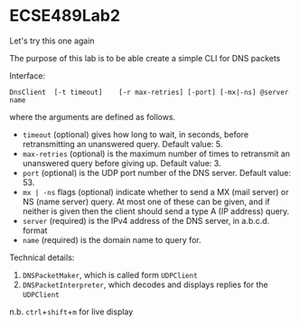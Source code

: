 # ECSE489Lab2
Let's try this one again

The purpose of this lab is to be able create a simple CLI for DNS packets

Interface:

`DnsClient	[-t	timeout]	[-r	max-retries] [-port] [-mx|-ns] @server name`

where the arguments are defined as follows.
  - `timeout` (optional) gives how long to wait, in seconds, before retransmitting an unanswered query. Default value: 5.
  - `max-retries` (optional)  is  the  maximum  number  of  times  to  retransmit  an  unanswered query before giving up. Default value: 3.
  - `port` (optional) is the UDP port number of the DNS server. Default value: 53.
  - `mx | -ns` flags (optional) indicate whether to send a MX (mail server) or NS (name server) query. At most one of these can be given, and if neither is given then the client should send a type A (IP address) query.
  - `server` (required) is the IPv4 address of the DNS server, in a.b.c.d. format
  - `name` (required) is the domain name to query for.

Technical details:
  1. `DNSPacketMaker`, which is called form `UDPClient`
  2. `DNSPacketInterpreter`, which decodes and displays replies for the `UDPClient`

n.b. `ctrl`+`shift`+`m` for live display
